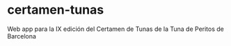 # certamen-tunas
Web app para la IX edición del Certamen de Tunas de la Tuna de Peritos de Barcelona
